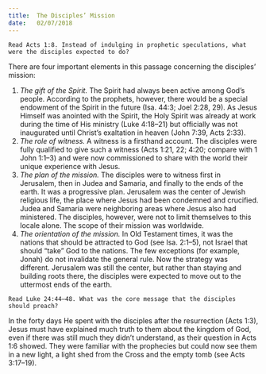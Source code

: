 ```yaml
---
title:  The Disciples’ Mission
date:   02/07/2018
---
```


`Read Acts 1:8. Instead of indulging in prophetic speculations, what were the disciples expected to do?`

There are four important elements in this passage concerning the disciples’ mission:

1. _The gift of the Spirit._ The Spirit had always been active among God’s people. According to the prophets, however, there would be a special endowment of the Spirit in the future (Isa. 44:3; Joel 2:28, 29). As Jesus Himself was anointed with the Spirit, the Holy Spirit was already at work during the time of His ministry (Luke 4:18–21) but officially was not inaugurated until Christ’s exaltation in heaven (John 7:39, Acts 2:33).
2. _The role of witness._ A witness is a firsthand account. The disciples were fully qualified to give such a witness (Acts 1:21, 22; 4:20; compare with 1 John 1:1–3) and were now commissioned to share with the world their unique experience with Jesus.
3. _The plan of the mission._ The disciples were to witness first in Jerusalem, then in Judea and Samaria, and finally to the ends of the earth. It was a progressive plan. Jerusalem was the center of Jewish religious life, the place where Jesus had been condemned and crucified. Judea and Samaria were neighboring areas where Jesus also had ministered. The disciples, however, were not to limit themselves to this locale alone. The scope of their mission was worldwide.
4. _The orientation of the mission._ In Old Testament times, it was the nations that should be attracted to God (see Isa. 2:1–5), not Israel that should “take” God to the nations. The few exceptions (for example, Jonah) do not invalidate the general rule. Now the strategy was different. Jerusalem was still the center, but rather than staying and building roots there, the disciples were expected to move out to the uttermost ends of the earth.

`Read Luke 24:44–48. What was the core message that the disciples should preach?`

In the forty days He spent with the disciples after the resurrection (Acts 1:3), Jesus must have explained much truth to them about the kingdom of God, even if there was still much they didn’t understand, as their question in Acts 1:6 showed. They were familiar with the prophecies but could now see them in a new light, a light shed from the Cross and the empty tomb (see Acts 3:17–19).